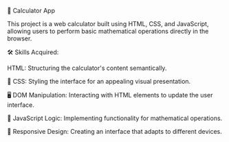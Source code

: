 🧮 Calculator App

This project is a web calculator built using HTML, CSS, and JavaScript, allowing users to perform basic mathematical operations directly in the browser.

🛠️ Skills Acquired:

HTML: Structuring the calculator's content semantically.

🎨 CSS: Styling the interface for an appealing visual presentation.

🖥️ DOM Manipulation: Interacting with HTML elements to update the user interface.

🔢 JavaScript Logic: Implementing functionality for mathematical operations.

📱 Responsive Design: Creating an interface that adapts to different devices.
